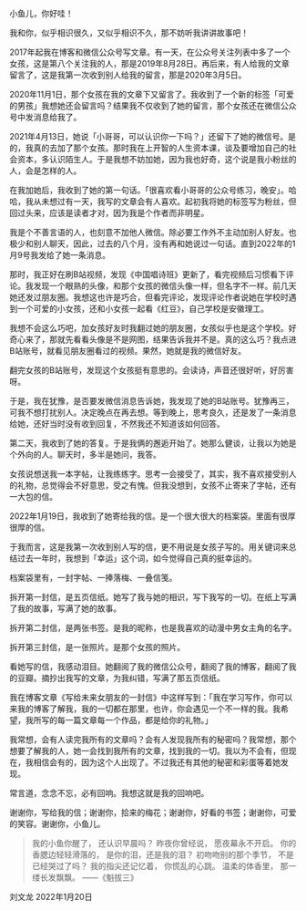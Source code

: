 小鱼儿，你好哇！

我和你，似乎相识很久，又似乎相识不久，那不妨听我讲讲故事吧！

2017年起我在博客和微信公众号写文章。有一天，在公众号关注列表中多了一个女孩，这是第八个关注我的人，那是2019年8月28日。再后来，有人给我的文章留言了，这是我第一次收到别人给我的留言，那是2020年3月5日。

2020年11月1日，那个女孩在我的文章下又留言了。我收到了一个新的标签「可爱的男孩」我想她还会留言吗？结果我不仅收到了她的留言，那个女孩还在微信公众号中发消息给我了。

2021年4月13日，她说「小哥哥，可以认识你一下吗？」还留下了她的微信号。是的，我真的去加了那个女孩。那时我在上开智的人生资本课，谈及要增加自己的社会资本，多认识陌生人。于是我想不妨加她，因为我也好奇，这个说是我小粉丝的人，会是怎样的人。

在我加她后，我收到了她的第一句话。「很喜欢看小哥哥的公众号练习，晚安」。哈哈，我从未想过有一天，我写的文章会有人喜欢。起初我将她的标签写为粉丝，但回过头来，应该是读者才对，因为我是个作者而非明星。

我是个不善言语的人，也刻意不加他人微信。除必要工作外不主动加别人好友。也极少和别人聊天，因此，过去的八个月，没有再和她说过一句话。直到2022年的1月9号我发给了她一条消息。

那时，我正好在刷B站视频，发现《中国唱诗班》更新了，看完视频后习惯看下评论。我发现一个眼熟的头像，和那个女孩的微信头像一样，但名字不一样。前几天她还发过朋友圈。我想这也许是巧合，但看完评论，发现评论作者说她在学校时遇到一个可爱的小女孩，还和小女孩一起看《红豆》，自己学校是安徽理工。

我想不会这么巧吧，加女孩好友时我翻过她的朋友圈，女孩似乎也是这个学校。好奇心来了，那就先看看头像是不是网图，结果告诉我并不是。真的这么巧？我点进B站账号，就看见朋友圈看过的视频。果然，她就是我的微信好友。

翻完女孩的B站账号，发现这个女孩挺有意思的。会读诗，声音还很好听，好厉害呀。

于是，我在犹豫，是否要发微信消息告诉她，我发现了她的B站账号。犹豫再三，可我不想打扰别人。决定晚点在再去想。等到晚上，思考良久，还是发了一条消息给她，还好当时没有收到回复，不然我还不知道该如何回答。

第二天，我收到了她的答复。于是我俩的邂逅开始了。她那么健谈，让我以为她是个外向的人。聊天时，多半是她问，我答。

女孩说想送我一本字帖，让我练练字。思考一会接受了，其实，我不喜欢接受别人的礼物，总觉得会不好意思，受之有愧。但我没想到，女孩不止寄来了字帖，还有一大包的信。

2022年1月19日，我收到了她寄给我的信。是一个很大很大的档案袋。里面有很厚很厚的信。

于我而言，这是我第一次收到别人写的信，更不用说是女孩子写的。用关键词来总结过去一年时，我想到「幸运」这个词，如今觉得自己真的挺幸运的。

档案袋里有，一封字帖、一捧落梅、一叠信笺。

拆开第一封信，是五页信纸。她写了我与她的相识，写下我写的一切。在纸上写满了我的故事，写满了她的故事。

拆开第二封信，是两张书签。是我的昵称，也是我喜欢的动漫中男女主角的名字。

拆开第三封信，是一张照片。是那个女孩的照片。

看她写的信，我感动泪目。她翻阅了我的微信公众号，翻阅了我的博客，翻阅了我的豆瓣。摘抄出我写的文章，为我纠错，写满了那五页信纸。

我在博客文章《写给未来女朋友的一封信》中这样写到：「我在学习写作，你可以来我的博客了解我，我的一切都在那里，也许，你会遇见一个不一样的我。我希望，我所写的每一篇文章每一个作品，都是给你的礼物。」

我常想，会有人读完我所有的文章吗？会有人发现我所有的秘密吗？我常想，那个想要了解我的人，她一会找到我所有的文章，找到我的一切。我以为不会有，但现在，我相信会有的，因为这个人出现了。不过我还有其他的秘密和彩蛋等着她发现。

常言道，念念不忘，必有回响。我想这就是我的回响吧。

谢谢你，写给我的信；谢谢你，拾来的梅花；谢谢你，好看的书签；谢谢你，可爱的笑容。谢谢你，小鱼儿。

> 我的小鱼你醒了，
> 还认识早晨吗？
> 昨夜你曾经说，
> 愿夜幕永不开启。
> 你的香腮边轻轻滑落的，
> 是你的泪，还是我的泪？
> 初吻吻别的那个季节，
> 不是已经哭过了吗？
> 我的指尖还记忆着，
> 你慌乱的心跳。
> 温柔的体香里，
> 那一缕长发飘飘。
> ——《魁拔三》

刘文龙
2022年1月20日